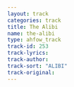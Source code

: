 ```yaml
---
layout: track
categories: track
title: The Alibi
name: the-alibi
type: ahfow_track
track-id: 253
track-lyrics: 
track-author: 
track-sort: "ALIBI"
track-original: 
---
```

